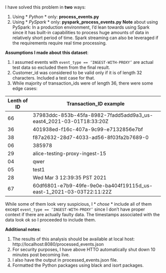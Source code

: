 I have solved this problem in **two** ways:
1. Using * *Python* * only: **process_events.py**
2. Using * *PySpark* * only: **pyspark_process_events.py**
**Note** about using PySpark: In a production environment, I’d lean towards using Spark since it has built-in capabilities to process huge amounts of data in relatively short period of time. Spark streaming can also be leveraged if the requirements require real time processing.

**Assumptions I made about this dataset**:
1. I assumed events with `event_type == ‘INGEST-WITH-PROXY’` are actual test data so excluded them from the final result.
2. Customer_id was considered to be valid only if it is of length 32 characters. Included a test case for that.
3. While majority of transaction_ids were of length 36, there were some edge cases:

| Lenth of ID   | Transaction_ID example |
| ------------- | ------------- |
| 66            | 37983ddc-853b-45fa-8982-7fadd5add9a3_us-east4_2021-03-01T18:33:20Z            |
| 36            | 401938ed-f16c-407a-9c99-e7132856e7bf                                          |
| 38            | f87a2632-28d7-4033-ad56-8f03fa2b7689-0                                        |
| 06            | 385978                                                                        |
| 29            | alice-testing-proxy-ingest-15                                                 |
| 04            | qwer                                                                          |
| 05            | test1                                                                         |
| 28            | Wed Mar  3 12:39:35 PST 2021                                                  |
| 67            | 60df6801-e7b9-49fe-9e0e-ba404f19115d_us-east-1_2021-03-03T22:11:22Z           |

While some of them look very suspicious, I * *chose* * include all of them except `event_type == ‘INGEST-WITH-PROXY’` since I don’t have proper context if there are actually faulty data. The timestamps associated with the data look ok so I proceeded to include them.

**Additional notes**:
1. The results of this analysis should be available at local host: http://localhost:8080/processed_events.json 
2. For security purposes, I have above HTTO automatically shut down 10 minutes post becoming live.
3. I also have the output in processed_events.json file. 
4. Formatted the Python packages using black and isort packages.
